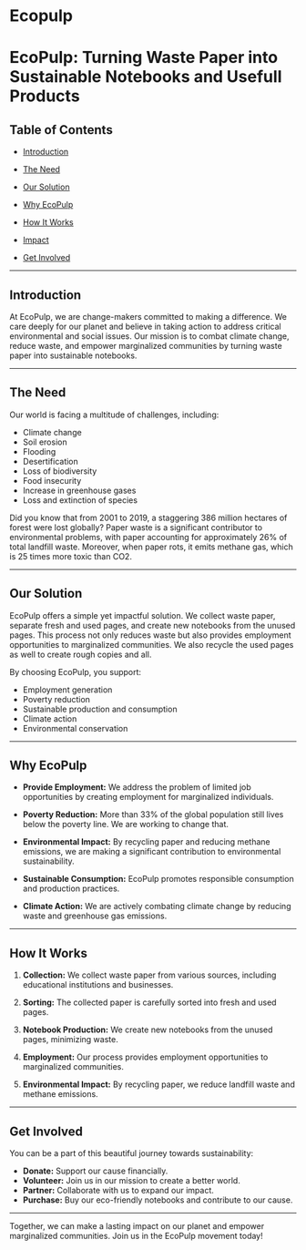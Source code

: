 # Ecopulp
# EcoPulp: Turning Waste Paper into Sustainable Notebooks and Usefull Products


## Table of Contents
- [Introduction](#introduction)
- [The Need](#the-need)
- [Our Solution](#our-solution)
- [Why EcoPulp](#why-ecopulp)
- [How It Works](#how-it-works)
- [Impact](#impact)

- [Get Involved](#get-involved)


---

## Introduction

At EcoPulp, we are change-makers committed to making a difference. We care deeply for our planet and believe in taking action to address critical environmental and social issues. Our mission is to combat climate change, reduce waste, and empower marginalized communities by turning waste paper into sustainable notebooks.

---

## The Need

Our world is facing a multitude of challenges, including:

- Climate change
- Soil erosion
- Flooding
- Desertification
- Loss of biodiversity
- Food insecurity
- Increase in greenhouse gases
- Loss and extinction of species

Did you know that from 2001 to 2019, a staggering 386 million hectares of forest were lost globally? Paper waste is a significant contributor to environmental problems, with paper accounting for approximately 26% of total landfill waste. Moreover, when paper rots, it emits methane gas, which is 25 times more toxic than CO2.

---

## Our Solution

EcoPulp offers a simple yet impactful solution. We collect waste paper, separate fresh and used pages, and create new notebooks from the unused pages. This process not only reduces waste but also provides employment opportunities to marginalized communities. We also recycle the used pages as well to create rough copies and all.

By choosing EcoPulp, you support:

- Employment generation
- Poverty reduction
- Sustainable production and consumption
- Climate action
- Environmental conservation

---

## Why EcoPulp

- **Provide Employment:** We address the problem of limited job opportunities by creating employment for marginalized individuals.
  
- **Poverty Reduction:** More than 33% of the global population still lives below the poverty line. We are working to change that.

- **Environmental Impact:** By recycling paper and reducing methane emissions, we are making a significant contribution to environmental sustainability.

- **Sustainable Consumption:** EcoPulp promotes responsible consumption and production practices.

- **Climate Action:** We are actively combating climate change by reducing waste and greenhouse gas emissions.

---

## How It Works

1. **Collection:** We collect waste paper from various sources, including educational institutions and businesses.

2. **Sorting:** The collected paper is carefully sorted into fresh and used pages.

3. **Notebook Production:** We create new notebooks from the unused pages, minimizing waste.

4. **Employment:** Our process provides employment opportunities to marginalized communities.

5. **Environmental Impact:** By recycling paper, we reduce landfill waste and methane emissions.

---

## Get Involved

You can be a part of this beautiful journey towards sustainability:

- **Donate:** Support our cause financially.
- **Volunteer:** Join us in our mission to create a better world.
- **Partner:** Collaborate with us to expand our impact.
- **Purchase:** Buy our eco-friendly notebooks and contribute to our cause.

---



Together, we can make a lasting impact on our planet and empower marginalized communities. Join us in the EcoPulp movement today!
